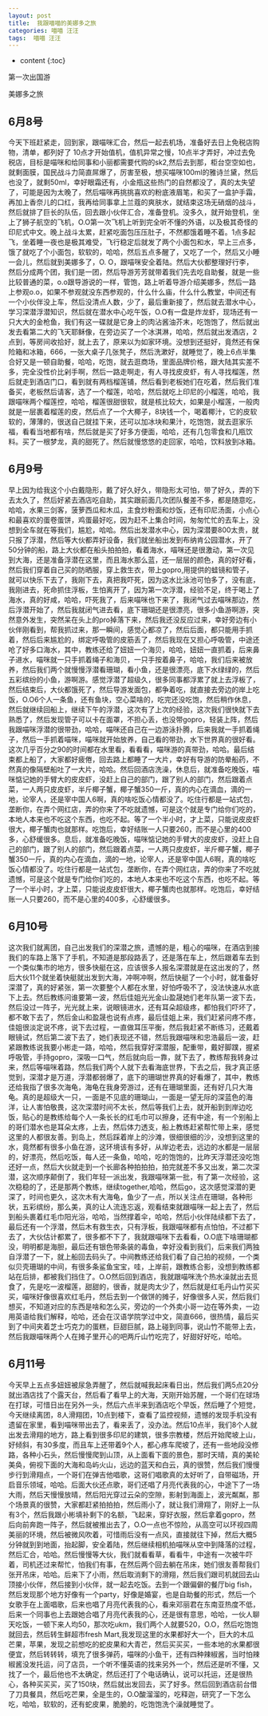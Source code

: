 ```yaml
---
layout: post
title:  我跟喵喵的美娜多之旅
categories: 喵喵 汪汪
tags:  喵喵 汪汪
---
```


* content
{:toc}

第一次出国游



	
美娜多之旅

## 6月8号
今天下班赶紧走，回到家，跟喵咪汇合，然后一起去机场，准备好去日上免税店购物，清单，都列好了 10点才开始值机，值机异常之慢，10点半才弄好，冲过去免税店，目标是喵咪和给同事和小丽都需要代购的sk2,然后去到那，柜台空空如也，就剩面膜，国民战斗力简直屌爆了，厉害至极，想买喵咪100ml的雅诗兰黛，然后也没了，就剩50ml，幸好眼霜还有，小金甁这些热门的自然都没了，真的太失望了，可能是因为太晚了，然后喵咪再挑挑喜欢的粉底液眉笔，和买了一盒护手霜，再加上香奈儿的口红，我再给同事拿上兰蔻的爽肤水，就结束这场无硝烟的战斗，然后就排了巨长的队伍，回去跟小伙伴汇合，准备登机。没多久，就开始登机，坐上了狮子航空的飞机，O.O第一次飞机上听到完全听不懂的外语，以及极其奇怪的印尼式中文。晚上战斗太累，赶紧吃面包压压肚子，不然都饿着睡不着。1点多起飞，坐着睡一夜也是极其难受，飞行稳定后就发了两个小面包和水，早上三点多，饿了就吃了个小面包，软软的，哈哈，然后五点多醒了，又吃了一个，然后又小睡一会儿，然后就到美娜多了，O. O，跟喵咪安全着陆。然后大伙都整理好行李，然后分成两个团，我们是一团，然后导游芳芳就带着我们先去吃自助餐，就是一些比较普通的菜，o.o跟导游说的一样，管饱，路上听着导游介绍美娜多，然后一路上参观o.o，如果不参观就没东西参观的，什么什么庙，什么什么教堂，中间还有一个小伙伴没上车，然后没清点人数，少了，最后重新接了，然后就去潜水中心，学习深潜浮潜知识，然后就在潜水中心吃午饭，O.O有一盘是炸龙虾，现场还有一只大大的金枪鱼，我们有这一碟就是它身上的肉沾酱油芥末，吃饱饱了，然后就出发去看第二大的飞天耶稣像，在旁边买了一个冰淇淋，哈哈，然后就出发酒店，2点到，等房间收拾好，就上去了，原来以为如家环境。没想到还挺好，竟然还有保险箱和冰箱，666，一张大桌子几张凳子，然后洗漱好，就睡觉了，晚上6点半集合好又是一顿自助餐，哈哈，吃饱，就去逛商场，里面品牌价格，跟大陆其实差不多，完全没性价比剁手啊，然后一路走啊走，有人寻找皮皮虾，有人寻找榴莲，然后就走到酒店门口，看到就有两档榴莲铺，然后看到老板她们在吃着，然后我们准备买，老板然后请客，选了一个榴莲，哈哈，然后就吃上印尼的小榴莲，哈哈，我跟喵咪两个榴莲控，哈哈，榴莲很甜很软，就是核比较大，如果是小榴莲，一般肉就是一层裹着榴莲的皮，然后点了一个大椰子，8块钱一个，喝着椰汁，它的皮软软的，薄薄的，很送自己就挂下来，还可以加冰块和果汁，吃饱饱，就去逛家乐福，看看当地都有啥，然后就是买了好多方便面，哈哈，还有几包零食和几瓶饮料。买了一根梦龙，真的甜死了。然后就慢悠悠的走回家，哈哈，饮料放到冰箱。


## 6月9号
早上因为给我这个小白戴隐形，戴了好久好久，带隐形太可怕，带了好久，弄的下去太久了，然后好紧去酒店吃自助，其实跟前面几次团队餐差不多，都是随意吃，哈哈，水果三剑客，菠萝西瓜和木瓜，主食炒粉面和炒饭，还有印尼汤面，小点心和最喜欢的蛋卷蛋饼，鸡蛋最好吃，因为赶不上集合时间，匆匆忙忙的去车上，没想到全车就在等我们，尴尬，哈哈。然后出发潜水中心，因为深潜要800太贵，就只报了浮潜，然后等大伙都弄好设备，我们就坐船出发到布纳肯公园潜水，开了50分钟的船，路上大伙都在船头拍拍拍，看着海水，喵咪还是很激动，第一次见到大海，还是准备浮潜在这里，而且海水那么蓝，还一层层的颜色，真的好好看，然后我们穿着自己买的防晒服，穿上救生衣，带上gopro,用提供的蛙镜和管子，就可以快乐下去了，我刚下去，真把我吓死，因为这水比泳池可怕多了，没有底，我刚进去，死命抓住浮板，生怕离开了，因为第一次浮潜，经验不足，终于喝上了海水，真的好咸，哈哈，吓死我了，后来喵咪也下来了，我闭气过去喵咪那边，然后浮潜开始了，然后我就闭气进去看，底下珊瑚还是很漂亮，很多小鱼游啊游，突然意外发生，突然呆在头上的pro掉落下来，然后我还没反应过来，幸好旁边有小伙伴刚看到，帮我抓过来，那一瞬间，感觉心都凉了，然后后面，都只能用手抓着，然后后来尴尬的，绑定呼吸管的皮筋丢了，然后我现在又担心呼吸管，中途还呛了好多口海水，其中，教练还给了妞妞一个海贝，哈哈，妞妞一直抓着，后来鼻子进水，喵咪就一只手抓着绳子和海贝，一只手按着鼻子，哈哈，我们后来被放养，然后我们两个就慢慢浮潜看珊瑚，看小鱼，还是很漂亮，底下水绿绿的，然后五彩缤纷的小鱼，游啊游。感觉浮潜了超级久，很多同事都浮累了就上去浮板了，然后结束后，大伙都饿死了，然后导游发面包，都争着吃，就直接去旁边的岸上吃饭，O.O6个人一条鱼，还有鱼块，空心菜啥的，吃完还没吃饱，然后稍作休息，然后就继续回船上，继续下午的浮潜，这次有了上次的经验，这次我们很快就下去熟悉了，然后发现管子可以卡在面罩，不担心丢，也没带gopro，轻装上阵，然后我跟喵咪浮潜的很带劲，哈哈，喵咪还自己在一边游泳扑腾，后来我就一手抓着绳子，然后一手抓着喵咪，喵咪就开始放养，自己看的带劲，水下世界真的很好看。这次几乎百分之90的时间都在水里看，看看看，喵咪游的真带劲，哈哈。最后结束都上船了，大家都好疲倦，回去路上都睡了一大片，幸好有导游的防晕船药，不然真的像隔壁船吐了一大片，哈哈。然后回酒店洗澡，休息后，就准备吃晚饭，喵咪惦记她的手臂大的皮皮虾，没赶上自己的部门，跟了别人的部门，然后跟着点菜，一人两只皮皮虾，半斤椰子蟹，椰子蟹350一斤，真的内心在滴血，滴的一地，论宰人，还是宰中国人6啊，真的啥吃饭心情都没了。吃住行都是一站式包，垄断你，在弄个网红店，弄的你来了不吃就遗憾，可是这个就是专门给你们吃的，本地人本来也不吃这个东西，也吃不起。等了一个半小时，才上菜，只能说皮皮虾很大，椰子蟹肉也就那样。吃饱后，幸好结账一人只要260，而不是心里的400多，心舒缓很多。息后，就准备吃晚饭，喵咪惦记她的手臂大的皮皮虾，没赶上自己的部门，跟了别人的部门，然后跟着点菜，一人两只皮皮虾，半斤椰子蟹，椰子蟹350一斤，真的内心在滴血，滴的一地，论宰人，还是宰中国人6啊，真的啥吃饭心情都没了。吃住行都是一站式包，垄断你，在弄个网红店，弄的你来了不吃就遗憾，可是这个就是专门给你们吃的，本地人本来也不吃这个东西，也吃不起。等了一个半小时，才上菜，只能说皮皮虾很大，椰子蟹肉也就那样。吃饱后，幸好结账一人只要260，而不是心里的400多，心舒缓很多。



## 6月10号
这次我们就离团，自己出发我们的深潜之旅，遗憾的是，粗心的喵咪，在酒店到接我们的车路上落下了手机，不知道是那段路丢了，还是落在车上，然后跟着车去到一个类似集市的地方，很多快艇在这，应该很多人报名深潜就是在这出发的了，然后大伙11个就坐着快艇就出发到大海，冲啊冲啊，然后快艇了一个小时，就准备好深潜了，真的好紧张，第一次要整个人都在水里，好怕呼吸不了，没法快速从水底下上去。然后教练问谁要第一波，然后佳姐光光金山盈晟她们老年队第一波下去，然后没过一阵子，光光就上来，说眼镜进水，还有耳朵超级疼，都怕我们吓坏了，都不敢下去了，然后金山和盈晟也说有点疼，最后佳姐上来，我们赶紧问疼不疼，佳姐很淡定说不疼，说下去过程，一直做耳压平衡，然后我赶紧不断练习，还戴着眼镜试，然后第二波下去了，她们表现还不错，然后我跟喵咪和忠浩最后一波，赶紧跟教练说我要小彬走一路，哈哈，然后我穿好深潜服，配重带，戴好脚蹼，握紧呼吸管，手持gopro，深吸一口气，然后就向后一靠，就下去了，教练帮我转身过来，然后等喵咪着路，然后我们两个人就下去看海底世界，下去之后，我才真正感觉到，深潜才是万道，浮潜都弱爆了，底下的珊瑚世界真的好看爆了，其中，教练还给我指了很多次海龟，海龟在我身旁游过，还有在珊瑚里面，还有好几只大海龟。真的是超级大一只，一面是不见底的珊瑚山，一面是一望无际的深蓝色的海洋，让人害怕敬畏，这次深潜时间不太长，然后等我们上去，就开船到到岸边吃饭，贴心的是教练给每个人一条长长的红毛巾可以擦身，还有中途，有一个别船上的哥们潜水也是耳朵太疼，上去，然后体力透支，船上教练赶紧帮忙带上来，感觉这里的人都很友善。到岛上，然后踩着岸上的沙滩，很细很细的沙，没想到这里的水，竟然都有很多小鱼在游，这环境该有多好，从岸边老去，远边的水都是一层层的，好漂亮，然后吃饭，每人还一条鱼，哈哈，吃的饱饱的，比昨天浮潜还没吃饱还好一点，然后大伙就走到一个长廊各种拍拍拍，拍完就差不多又出发，第二次深潜，这次顺序颠倒了，我们年轻一派出发，我跟喵咪第一批，有了第一次经验，这次稳稳的了，还是那两个教练，继续together,哈哈，然后go，这次感觉深潜的更深了，时间也更久，这次木有大海龟，鱼少了一点，所以关注点在珊瑚，各种形状，五彩缤纷，那么美，真的让人流连忘返，观看结束就跟喵咪一起上去了，然后到船头裹着红毛巾阳光浴，哈哈，当然撑着伞，哈哈，然后小伙伴陆续都下去了，最后还有一个浮潜，然后木有救生衣，只有浮板，我跟喵咪都有点怕怕，不过都下去了，大伙估计都累了，很多都不下了，我就跟喵咪下去看看，O.O底下啥珊瑚都没，明明都是海胆，最后还有银色带条装的毒鱼，幸好没看到我们，后来我们两独自浮潜了一下，就上船回去码头了。中间教练还给我们看了自己拍的视频，一个类似贝壳珊瑚的中间，有很多条鲨鱼宝宝，哇，上岸前，跟教练合影，没想到教练都站在后排，都被我们挡住了。O.O然后回到酒店，我就跟喵咪洗个热水澡就出去觅食了，先是吃一波榴莲，甜甜的，很香，就是肉太少了，然后就是红毛丹山竹买买买，喵咪好像很喜欢红毛丹，然后去到一个做饼的摊子，好像很多人买，然后我们想买，不知道对应的东西是啥和怎么买，旁边的一个外卖小哥一边在等外卖，一边用英语给我们解释，哈哈，还会在汉语学院学过中文，简直666，很热情，最后买到了中间夹着芝士巧克力的蛋糕，巨甜巨腻，路上碰到同事，说山竹不能带上去，然后我跟喵咪两个人在摊子里开心的吧两斤山竹吃完了，好甜好好吃，哈哈。



## 6月11号
今天早上五点多妞妞被尿急弄醒了，然后就喊我起床看日出，然后我们两5点20分就出酒店找了个露天台，然后看了看早上的大海，天刚开始苏醒，一个哥们在球场在打球，可惜日出在另外一头，然后六点半来到酒店吃个早饭，然后睡了个短觉，今天继续离团，8人滑翔团，10点到楼下，查看了监控视频，遗憾的发现手机没有遗留在家里，看到喵咪带出去了，看来丢了，没办法。然后10点半，我们8个人就出发去滑翔的地方，路上看到很多印尼的建筑，很多宗教楼，然后开始爬坡上山，好倾斜，有30多度，而且车上还带着9个人，都心疼车爬坡了，还有一些地段没修路，各种小石头，然后慢慢爬到山顶，从上面看下面的景色，那时天晴，真的美轮美奂，俯视下面的大海和岛屿火山，远边的蓝天和白云，真的很赞，然后我们慢慢步行到滑翔点，一个哥们在弹吉他唱歌，这哥们唱歌真的太好听了，自带磁场，开启音乐领域，哈哈。后面大伙还点歌，哥们还唱了月亮代表我的心，中途下了一场大雨，然后天慢慢放晴，然后阳光穿过云朵的空隙，影射到海面上，波光粼粼，那个场景真的很赞，大家都赶紧拍拍拍，然后雨小了，就让我们滑翔了，刚好上一队有3个，然后我跟小彬填补剩下的名额，飞起来，穿好衣服，然后拿着gopro，然后向前奔跑一阵子，然后就被推出去了，O.O一点也不惊险，从高空可以环视四周美丽的环境，然后被微风吹着，可惜雨后没有一点风，直接就往下掉，然后大概5分钟就到到地面，抬起脚，安全着陆，然后继续相机拍喵咪从空中到降落的过程，然后汇合，哈哈。然后慢慢等大伙，我们就看看草，看看牛，中途有一次被牛吓着，司机还过来帮忙，怕我们有事，在然后两个回去躺在吊床，她们很友善帮我们张开吊床，哈哈。后来下了小雨，然后取消剩下的滑翔，然后我们跟司机就回去山顶接小伙伴，然后接到小伙伴，就一起去吃饭。去到一个跟偏僻的餐厅big fish，然后发现那个地方好像有一个party，好像是婚宴，也是自助餐的形式，然后一个女歌手在上面唱歌，后来也唱了月亮代表我的心，看来邓丽君在东南亚热度不低，后来一个同事也上去跟她合唱了月亮代表我的心，还是很有意思，哈哈，一伙人聊天吃饭，一顿下来人均50，那次吃ukm，我们两个人就要520，O.O，然后吃饱饱就回去，然后转生鲜超市fresh Mart,我发现这里的水果都好大一个，巨大的木瓜芒果，苹果，发现之前想吃的蛇皮果和大青芒，然后买买买，一些本地的水果都很便宜，然后转转转，填充了很多弹药，喵咪的小鱼干，还有四种辣椒酱，当时怕辣椒酱没发托运，问了店员，一个听不懂英语的找来另外一个，然后还是听不懂，又找了一个，最后他也不太确定，然后还打了个电话确认，说可以托运，还是很热心，各种买买买，买了150块，然后就出发回去，买了好多。然后回到酒店前台借了刀具餐具，然后吃芒果，全是生的，O.O酸溜溜的，吃释迦，研究了一下怎么吃，哈哈，软软的，还有蛇皮果，脆脆的，吃饱饱洗个澡就睡觉了。


